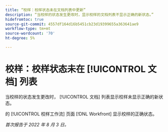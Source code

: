 ```yaml
---
title: “校样：校样状态未在文档列表中更新”
description: “当校样的状态发生更改时，显示校样的文档列表不显示正确的新状态。”
hidefromtoc: true
source-git-commit: 4557df164d16b5451cb23d19399655a363641ae9
workflow-type: tm+mt
source-wordcount: '70'
ht-degree: 5%

---
```



# 校样：校样状态未在 [!UICONTROL 文档] 列表

当校样的状态发生更改时， [!UICONTROL 文档] 列表显示校样未显示正确的新状态。

的 [!UICONTROL 校样工作流] 页面 [!DNL Workfront] 显示校样的正确状态。

_首次报告于 2022 年 8 月 3 日。_

